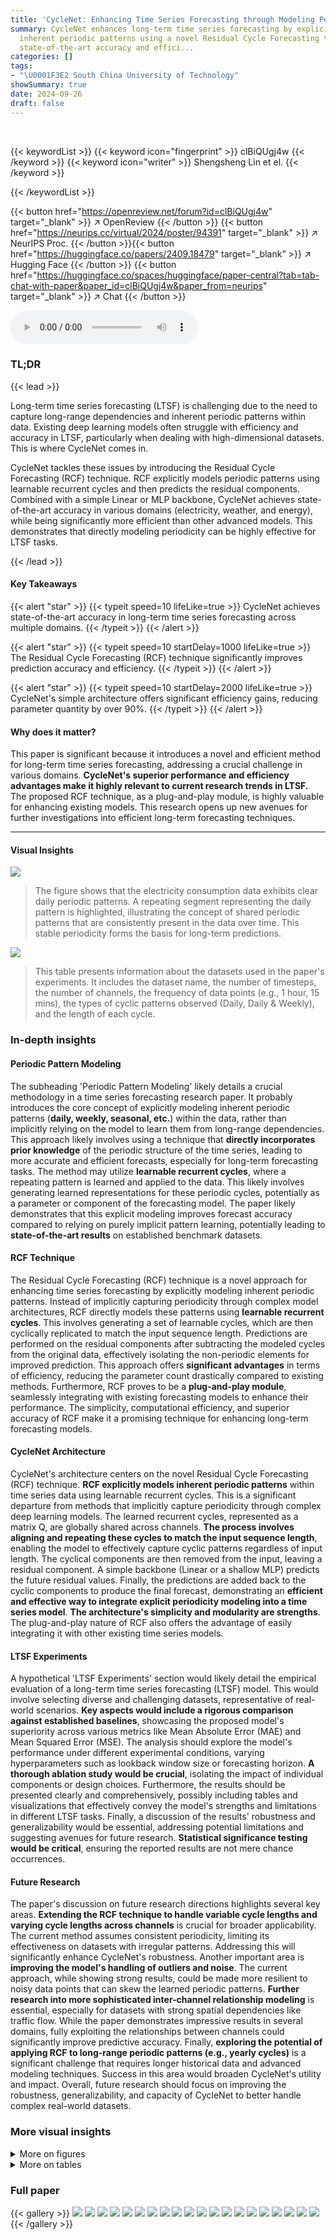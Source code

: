 ```yaml
---
title: 'CycleNet: Enhancing Time Series Forecasting through Modeling Periodic Patterns'
summary: CycleNet enhances long-term time series forecasting by explicitly modeling
  inherent periodic patterns using a novel Residual Cycle Forecasting technique, achieving
  state-of-the-art accuracy and effici...
categories: []
tags:
- "\U0001F3E2 South China University of Technology"
showSummary: true
date: 2024-09-26
draft: false
---
```


<br>

{{< keywordList >}}
{{< keyword icon="fingerprint" >}} clBiQUgj4w {{< /keyword >}}
{{< keyword icon="writer" >}} Shengsheng Lin et el. {{< /keyword >}}
 
{{< /keywordList >}}

{{< button href="https://openreview.net/forum?id=clBiQUgj4w" target="_blank" >}}
↗ OpenReview
{{< /button >}}
{{< button href="https://neurips.cc/virtual/2024/poster/94391" target="_blank" >}}
↗ NeurIPS Proc.
{{< /button >}}{{< button href="https://huggingface.co/papers/2409.18479" target="_blank" >}}
↗ Hugging Face
{{< /button >}}
{{< button href="https://huggingface.co/spaces/huggingface/paper-central?tab=tab-chat-with-paper&paper_id=clBiQUgj4w&paper_from=neurips" target="_blank" >}}
↗ Chat
{{< /button >}}



<audio controls>
    <source src="https://ai-paper-reviewer.com/clBiQUgj4w/podcast.wav" type="audio/wav">
    Your browser does not support the audio element.
</audio>


### TL;DR


{{< lead >}}

Long-term time series forecasting (LTSF) is challenging due to the need to capture long-range dependencies and inherent periodic patterns within data.  Existing deep learning models often struggle with efficiency and accuracy in LTSF, particularly when dealing with high-dimensional datasets.  This is where CycleNet comes in.

CycleNet tackles these issues by introducing the Residual Cycle Forecasting (RCF) technique. RCF explicitly models periodic patterns using learnable recurrent cycles and then predicts the residual components. Combined with a simple Linear or MLP backbone, CycleNet achieves state-of-the-art accuracy in various domains (electricity, weather, and energy), while being significantly more efficient than other advanced models. This demonstrates that directly modeling periodicity can be highly effective for LTSF tasks.

{{< /lead >}}


#### Key Takeaways

{{< alert "star" >}}
{{< typeit speed=10 lifeLike=true >}} CycleNet achieves state-of-the-art accuracy in long-term time series forecasting across multiple domains. {{< /typeit >}}
{{< /alert >}}

{{< alert "star" >}}
{{< typeit speed=10 startDelay=1000 lifeLike=true >}} The Residual Cycle Forecasting (RCF) technique significantly improves prediction accuracy and efficiency. {{< /typeit >}}
{{< /alert >}}

{{< alert "star" >}}
{{< typeit speed=10 startDelay=2000 lifeLike=true >}} CycleNet's simple architecture offers significant efficiency gains, reducing parameter quantity by over 90%. {{< /typeit >}}
{{< /alert >}}

#### Why does it matter?
This paper is significant because it introduces a novel and efficient method for long-term time series forecasting, addressing a crucial challenge in various domains.  **CycleNet's superior performance and efficiency advantages make it highly relevant to current research trends in LTSF.** The proposed RCF technique, as a plug-and-play module, is highly valuable for enhancing existing models. This research opens up new avenues for further investigations into efficient long-term forecasting techniques.

------
#### Visual Insights



![](https://ai-paper-reviewer.com/clBiQUgj4w/figures_1_1.jpg)

> The figure shows that the electricity consumption data exhibits clear daily periodic patterns.  A repeating segment representing the daily pattern is highlighted, illustrating the concept of shared periodic patterns that are consistently present in the data over time.  This stable periodicity forms the basis for long-term predictions.





![](https://ai-paper-reviewer.com/clBiQUgj4w/tables_4_1.jpg)

> This table presents information about the datasets used in the paper's experiments. It includes the dataset name, the number of timesteps, the number of channels, the frequency of data points (e.g., 1 hour, 15 mins), the types of cyclic patterns observed (Daily, Daily & Weekly), and the length of each cycle.





### In-depth insights


#### Periodic Pattern Modeling
The subheading 'Periodic Pattern Modeling' likely details a crucial methodology in a time series forecasting research paper.  It probably introduces the core concept of explicitly modeling inherent periodic patterns (**daily, weekly, seasonal, etc.**) within the data, rather than implicitly relying on the model to learn them from long-range dependencies.  This approach likely involves using a technique that **directly incorporates prior knowledge** of the periodic structure of the time series, leading to more accurate and efficient forecasts, especially for long-term forecasting tasks. The method may utilize **learnable recurrent cycles**, where a repeating pattern is learned and applied to the data.  This likely involves generating learned representations for these periodic cycles, potentially as a parameter or component of the forecasting model.  The paper likely demonstrates that this explicit modeling improves forecast accuracy compared to relying on purely implicit pattern learning, potentially leading to **state-of-the-art results** on established benchmark datasets.

#### RCF Technique
The Residual Cycle Forecasting (RCF) technique is a novel approach for enhancing time series forecasting by explicitly modeling inherent periodic patterns.  Instead of implicitly capturing periodicity through complex model architectures, RCF directly models these patterns using **learnable recurrent cycles**.  This involves generating a set of learnable cycles, which are then cyclically replicated to match the input sequence length. Predictions are performed on the residual components after subtracting the modeled cycles from the original data, effectively isolating the non-periodic elements for improved prediction. This approach offers **significant advantages** in terms of efficiency, reducing the parameter count drastically compared to existing methods.  Furthermore, RCF proves to be a **plug-and-play module**, seamlessly integrating with existing forecasting models to enhance their performance. The simplicity, computational efficiency, and superior accuracy of RCF make it a promising technique for enhancing long-term forecasting models.

#### CycleNet Architecture
CycleNet's architecture centers on the novel Residual Cycle Forecasting (RCF) technique.  **RCF explicitly models inherent periodic patterns** within time series data using learnable recurrent cycles.  This is a significant departure from methods that implicitly capture periodicity through complex deep learning models. The learned recurrent cycles, represented as a matrix Q, are globally shared across channels.  **The process involves aligning and repeating these cycles to match the input sequence length**, enabling the model to effectively capture cyclic patterns regardless of input length. The cyclical components are then removed from the input, leaving a residual component. A simple backbone (Linear or a shallow MLP) predicts the future residual values. Finally, the predictions are added back to the cyclic components to produce the final forecast, demonstrating an **efficient and effective way to integrate explicit periodicity modeling into a time series model**.  **The architecture's simplicity and modularity are strengths**. The plug-and-play nature of RCF also offers the advantage of easily integrating it with other existing time series models.

#### LTSF Experiments
A hypothetical 'LTSF Experiments' section would likely detail the empirical evaluation of a long-term time series forecasting (LTSF) model.  This would involve selecting diverse and challenging datasets, representative of real-world scenarios.  **Key aspects would include a rigorous comparison against established baselines**, showcasing the proposed model's superiority across various metrics like Mean Absolute Error (MAE) and Mean Squared Error (MSE).  The analysis should explore the model's performance under different experimental conditions, varying hyperparameters such as lookback window size or forecasting horizon.  **A thorough ablation study would be crucial**, isolating the impact of individual components or design choices.  Furthermore, the results should be presented clearly and comprehensively, possibly including tables and visualizations that effectively convey the model's strengths and limitations in different LTSF tasks. Finally, a discussion of the results' robustness and generalizability would be essential, addressing potential limitations and suggesting avenues for future research.  **Statistical significance testing would be critical**, ensuring the reported results are not mere chance occurrences.

#### Future Research
The paper's discussion on future research directions highlights several key areas.  **Extending the RCF technique to handle variable cycle lengths and varying cycle lengths across channels** is crucial for broader applicability. The current method assumes consistent periodicity, limiting its effectiveness on datasets with irregular patterns.  Addressing this will significantly enhance CycleNet's robustness.  Another important area is **improving the model's handling of outliers and noise**. The current approach, while showing strong results, could be made more resilient to noisy data points that can skew the learned periodic patterns.  **Further research into more sophisticated inter-channel relationship modeling** is essential, especially for datasets with strong spatial dependencies like traffic flow.  While the paper demonstrates impressive results in several domains, fully exploiting the relationships between channels could significantly improve predictive accuracy. Finally, **exploring the potential of applying RCF to long-range periodic patterns (e.g., yearly cycles)** is a significant challenge that requires longer historical data and advanced modeling techniques.  Success in this area would broaden CycleNet's utility and impact.  Overall, future research should focus on improving the robustness, generalizability, and capacity of CycleNet to better handle complex real-world datasets.


### More visual insights

<details>
<summary>More on figures
</summary>


![](https://ai-paper-reviewer.com/clBiQUgj4w/figures_2_1.jpg)

> This figure illustrates the architecture of CycleNet, a time series forecasting model.  It shows how the model uses learnable recurrent cycles to model periodic patterns in the input time series data. The input data is first processed to remove the cyclic components, leaving only the residual components. These residuals are then passed through a linear layer or a multi-layer perceptron (MLP) to obtain predictions for the residual components. Finally, the predicted residual components are added back to the cyclic components to obtain the final predictions. The figure shows three input channels (D=3) for illustrative purposes.


![](https://ai-paper-reviewer.com/clBiQUgj4w/figures_3_1.jpg)

> This figure illustrates how the learnable recurrent cycles Q are aligned and repeated to obtain the cyclic components Ct-L+1:t and Ct+1:t+H for the input and output sequences, respectively.  The left side shows the input sequence with its cyclic components. The middle shows the process of alignment and repetition of the learnable recurrent cycles Q to generate the cyclic components for the input sequence. The right side shows the process of alignment and repetition of the learnable recurrent cycles Q to generate the cyclic components for the predicted output sequence.  The alignment is done by rolling (shifting) Q based on the modulo operation of t and the cycle length W. The repetition is done to match the required length of the subsequence.


![](https://ai-paper-reviewer.com/clBiQUgj4w/figures_8_1.jpg)

> This figure illustrates how the recurrent cycles Q are aligned and repeated to obtain the cyclic components C needed for the Residual Cycle Forecasting (RCF) technique in CycleNet.  The figure shows that the recurrent cycles Q are first aligned (or rolled) to match the current time step. Then, they are repeated multiple times and concatenated to obtain the desired length of cyclic components to match the input or output length of the model. This process ensures that the cyclic components are correctly aligned with the original time series data.


![](https://ai-paper-reviewer.com/clBiQUgj4w/figures_8_2.jpg)

> This figure compares the performance of CycleNet against other state-of-the-art models across varying lookback lengths, while maintaining a fixed forecast horizon of 96.  It shows how the prediction accuracy (measured by MSE) changes for each model as the amount of historical data used for prediction increases.  This allows one to assess the impact of the length of historical data on the effectiveness of each model.


![](https://ai-paper-reviewer.com/clBiQUgj4w/figures_16_1.jpg)

> This figure illustrates how the learnable recurrent cycles Q are aligned and repeated to obtain equivalent sub-sequences for the cyclic components in the Residual Cycle Forecasting (RCF) technique.  The original input sequence has length L, and the prediction horizon is H. The cycle length is W. The figure shows how the cycles Q are aligned (shifted) based on the current time step (t mod W) and repeated (L/W) or (H/W) times for the input and the prediction, respectively, to create the corresponding cyclic components C for the input and the prediction. This ensures that the model appropriately captures the periodic patterns for the given input sequence and horizon.


![](https://ai-paper-reviewer.com/clBiQUgj4w/figures_17_1.jpg)

> This figure illustrates how the learnable recurrent cycles Q are aligned and repeated to obtain equivalent sub-sequences for the input and output of the backbone.  Because the cyclic components C are virtually generated from Q, appropriate alignments and repetitions of Q are needed to match the lengths of the input and output sequences.  The figure visually shows how the process is done. 


</details>




<details>
<summary>More on tables
</summary>


![](https://ai-paper-reviewer.com/clBiQUgj4w/tables_5_1.jpg)
> This table presents the main results of the paper, comparing the performance of CycleNet against other state-of-the-art models on multiple long-term time series forecasting tasks.  The table shows Mean Squared Error (MSE) and Mean Absolute Error (MAE) metrics, averaged across different prediction horizons, for several benchmark datasets.  The best and second-best results are highlighted for clarity.

![](https://ai-paper-reviewer.com/clBiQUgj4w/tables_5_2.jpg)
> This table compares the efficiency of CycleNet against other state-of-the-art time series forecasting models.  The comparison includes the number of parameters, the number of multiply-accumulate operations (MACs), and the average training time per epoch.  The results show that CycleNet achieves significant efficiency gains compared to other models while maintaining competitive performance. The RCF component itself introduces minimal computational overhead.

![](https://ai-paper-reviewer.com/clBiQUgj4w/tables_6_1.jpg)
> This table presents a comparison of the CycleNet model's performance against several state-of-the-art time series forecasting models on multiple multivariate datasets.  The evaluation metrics used are Mean Squared Error (MSE) and Mean Absolute Error (MAE).  The look-back length (L) is consistently set to 96 across all models and datasets.  The results shown are averages across multiple prediction horizons (H). The best performing model for each metric and dataset is highlighted in bold, with the second-best underlined.  Additional results with longer look-back lengths are available in the appendix.

![](https://ai-paper-reviewer.com/clBiQUgj4w/tables_7_1.jpg)
> This table compares the performance of CycleNet's RCF technique against other seasonal-trend decomposition (STD) methods.  The experiment uses a simple linear model as a baseline to isolate the impact of the STD method.  The results show that RCF outperforms other methods, especially on datasets with strong periodicity, demonstrating its effectiveness in extracting and utilizing periodic patterns for time series forecasting. The table shows MSE and MAE metrics averaged across four different forecast horizons.

![](https://ai-paper-reviewer.com/clBiQUgj4w/tables_7_2.jpg)
> This table shows the performance of the CycleNet/Linear model when the hyperparameter W (cycle length in the RCF technique) is varied. The forecast horizon is fixed at 96. The results are compared for different values of W and also against a model without RCF.  This demonstrates the impact of correctly setting the hyperparameter W to match the dataset's true cycle length for optimal performance. The table highlights that when W is set to the maximum cycle length of the data, RCF significantly improves performance compared to when W is set incorrectly or when RCF is not used at all.

![](https://ai-paper-reviewer.com/clBiQUgj4w/tables_18_1.jpg)
> This table presents a comparison of the CycleNet model's performance against other state-of-the-art time series forecasting models on multiple multivariate datasets.  The results are averaged across different prediction horizons (H), using a fixed look-back length (L) of 96.  The best and second-best performing models for each metric (MSE and MAE) are highlighted.

![](https://ai-paper-reviewer.com/clBiQUgj4w/tables_19_1.jpg)
> This table presents a comparison of the CycleNet model's performance against other state-of-the-art time series forecasting models on several multivariate datasets.  The models are evaluated using Mean Squared Error (MSE) and Mean Absolute Error (MAE) metrics across different prediction horizons (H).  The look-back length (L) is fixed at 96 for all models.  The best performing model for each metric and dataset is highlighted in bold, while the second-best is underlined.  More detailed results with longer look-back lengths are available in the appendix.

![](https://ai-paper-reviewer.com/clBiQUgj4w/tables_20_1.jpg)
> This table presents a comparison of the CycleNet model's performance against several state-of-the-art time series forecasting models on six multivariate datasets (ETTh1, ETTh2, ETTm1, ETTm2, Electricity, Solar-Energy, and Traffic).  The results are averaged across different prediction horizons (H) with a fixed lookback length (L=96).  The best and second-best performing models for each dataset are highlighted.

![](https://ai-paper-reviewer.com/clBiQUgj4w/tables_21_1.jpg)
> This ablation study investigates the impact of instance normalization (RevIN) on CycleNet's performance.  It compares CycleNet with and without RevIN, using both Linear and MLP backbones. The results are presented for various datasets and forecast horizons, illustrating how RevIN contributes to overall performance, although its impact varies across different datasets.  The table also includes results from RLinear and RMLP as baselines for comparison.

![](https://ai-paper-reviewer.com/clBiQUgj4w/tables_22_1.jpg)
> This table presents the main results of the paper, comparing the performance of CycleNet against other state-of-the-art models on several multivariate long-term time series forecasting datasets.  The results are averaged across multiple prediction horizons (H) with a fixed lookback length (L). The best performing model for each metric and dataset is highlighted in bold, and the second-best is underlined.

![](https://ai-paper-reviewer.com/clBiQUgj4w/tables_22_2.jpg)
> This table provides details of the datasets used in the paper's experiments. It lists the name of each dataset, the number of timesteps and channels, the sampling frequency, the type of cyclic patterns present (daily and/or weekly), and the length of these cycles. This information is crucial for understanding the experimental setup and the choice of hyperparameters in the CycleNet model, as the cycle length is used to determine the length of the learnable recurrent cycles.

</details>




### Full paper

{{< gallery >}}
<img src="https://ai-paper-reviewer.com/clBiQUgj4w/1.png" class="grid-w50 md:grid-w33 xl:grid-w25" />
<img src="https://ai-paper-reviewer.com/clBiQUgj4w/2.png" class="grid-w50 md:grid-w33 xl:grid-w25" />
<img src="https://ai-paper-reviewer.com/clBiQUgj4w/3.png" class="grid-w50 md:grid-w33 xl:grid-w25" />
<img src="https://ai-paper-reviewer.com/clBiQUgj4w/4.png" class="grid-w50 md:grid-w33 xl:grid-w25" />
<img src="https://ai-paper-reviewer.com/clBiQUgj4w/5.png" class="grid-w50 md:grid-w33 xl:grid-w25" />
<img src="https://ai-paper-reviewer.com/clBiQUgj4w/6.png" class="grid-w50 md:grid-w33 xl:grid-w25" />
<img src="https://ai-paper-reviewer.com/clBiQUgj4w/7.png" class="grid-w50 md:grid-w33 xl:grid-w25" />
<img src="https://ai-paper-reviewer.com/clBiQUgj4w/8.png" class="grid-w50 md:grid-w33 xl:grid-w25" />
<img src="https://ai-paper-reviewer.com/clBiQUgj4w/9.png" class="grid-w50 md:grid-w33 xl:grid-w25" />
<img src="https://ai-paper-reviewer.com/clBiQUgj4w/10.png" class="grid-w50 md:grid-w33 xl:grid-w25" />
<img src="https://ai-paper-reviewer.com/clBiQUgj4w/11.png" class="grid-w50 md:grid-w33 xl:grid-w25" />
<img src="https://ai-paper-reviewer.com/clBiQUgj4w/12.png" class="grid-w50 md:grid-w33 xl:grid-w25" />
<img src="https://ai-paper-reviewer.com/clBiQUgj4w/13.png" class="grid-w50 md:grid-w33 xl:grid-w25" />
<img src="https://ai-paper-reviewer.com/clBiQUgj4w/14.png" class="grid-w50 md:grid-w33 xl:grid-w25" />
<img src="https://ai-paper-reviewer.com/clBiQUgj4w/15.png" class="grid-w50 md:grid-w33 xl:grid-w25" />
<img src="https://ai-paper-reviewer.com/clBiQUgj4w/16.png" class="grid-w50 md:grid-w33 xl:grid-w25" />
<img src="https://ai-paper-reviewer.com/clBiQUgj4w/17.png" class="grid-w50 md:grid-w33 xl:grid-w25" />
<img src="https://ai-paper-reviewer.com/clBiQUgj4w/18.png" class="grid-w50 md:grid-w33 xl:grid-w25" />
<img src="https://ai-paper-reviewer.com/clBiQUgj4w/19.png" class="grid-w50 md:grid-w33 xl:grid-w25" />
<img src="https://ai-paper-reviewer.com/clBiQUgj4w/20.png" class="grid-w50 md:grid-w33 xl:grid-w25" />
{{< /gallery >}}